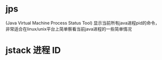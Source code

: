 # jps 
(Java Virtual Machine Process Status Tool)
显示当前所有java进程pid的命令，
非常适合在linux/unix平台上简单察看当前java进程的一些简单情况

# jstack 进程 ID